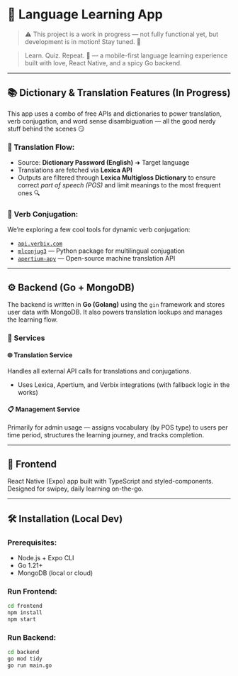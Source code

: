 # 🧠 Language Learning App

> ⚠️ This project is a work in progress — not fully functional yet, but development is in motion! Stay tuned. 💙

> Learn. Quiz. Repeat. 💫 — a mobile-first language learning experience built with love, React Native, and a spicy Go backend.

---

## 📚 Dictionary & Translation Features (In Progress)

This app uses a combo of free APIs and dictionaries to power translation, verb conjugation, and word sense disambiguation — all the good nerdy stuff behind the scenes 😏

### 🧬 Translation Flow:
- Source: **Dictionary Password (English)** ➜ Target language
- Translations are fetched via **Lexica API**
- Outputs are filtered through **Lexica Multigloss Dictionary** to ensure correct *part of speech (POS)* and limit meanings to the most frequent ones 🔍

### 🔄 Verb Conjugation:
We’re exploring a few cool tools for dynamic verb conjugation:
- [`api.verbix.com`](https://api.verbix.com/conjugator/html)
- [`mlconjug3`](https://pypi.org/project/mlconjug3/) — Python package for multilingual conjugation
- [`apertium-apy`](https://github.com/apertium/apertium-apy) — Open-source machine translation API

---

## ⚙️ Backend (Go + MongoDB)

The backend is written in **Go (Golang)** using the `gin` framework and stores user data with MongoDB. It also powers translation lookups and manages the learning flow.

### 🧠 Services

#### 🌐 Translation Service
Handles all external API calls for translations and conjugations.
- Uses Lexica, Apertium, and Verbix integrations (with fallback logic in the works)

#### 📋 Management Service
Primarily for admin usage — assigns vocabulary (by POS type) to users per time period, structures the learning journey, and tracks completion.

---

## 📱 Frontend

React Native (Expo) app built with TypeScript and styled-components. Designed for swipey, daily learning on-the-go.

---

## 🛠️ Installation (Local Dev)

### Prerequisites:
- Node.js + Expo CLI
- Go 1.21+
- MongoDB (local or cloud)

### Run Frontend:
```bash
cd frontend
npm install
npm start
```

### Run Backend:
```bash
cd backend
go mod tidy
go run main.go
```

